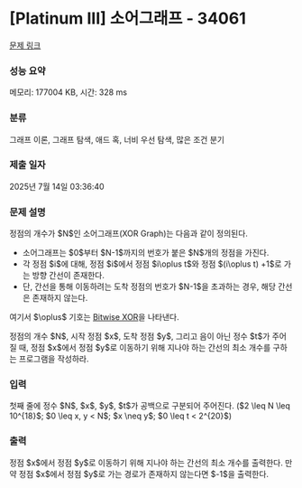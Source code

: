 # [Platinum III] 소어그래프 - 34061 

[문제 링크](https://www.acmicpc.net/problem/34061) 

### 성능 요약

메모리: 177004 KB, 시간: 328 ms

### 분류

그래프 이론, 그래프 탐색, 애드 혹, 너비 우선 탐색, 많은 조건 분기

### 제출 일자

2025년 7월 14일 03:36:40

### 문제 설명

<p>정점의 개수가 $N$인 소어그래프(XOR Graph)는 다음과 같이 정의된다.</p>

<ul>
	<li>소어그래프는 $0$부터 $N-1$까지의 번호가 붙은 $N$개의 정점을 가진다.</li>
	<li>각 정점 $i$에 대해, 정점 $i$에서 정점 $i\oplus t$와 정점 $(i\oplus t) +1$로 가는 방향 간선이 존재한다.</li>
	<li>단, 간선을 통해 이동하려는 도착 정점의 번호가 $N-1$을 초과하는 경우, 해당 간선은 존재하지 않는다.</li>
</ul>

<p>여기서 $\oplus$ 기호는 <a href="https://en.wikipedia.org/wiki/Bitwise_operation#XOR">Bitwise XOR</a>을 나타낸다.</p>

<p>정점의 개수 $N$, 시작 정점 $x$, 도착 정점 $y$, 그리고 음이 아닌 정수 $t$가 주어질 때, 정점 $x$에서 정점 $y$로 이동하기 위해 지나야 하는 간선의 최소 개수를 구하는 프로그램을 작성하라.</p>

### 입력 

 <p>첫째 줄에 정수 $N$, $x$, $y$, $t$가 공백으로 구분되어 주어진다. ($2 \leq N \leq 10^{18}$; $0 \leq x, y < N$; $x \neq y$; $0 \leq t < 2^{20}$)</p>

### 출력 

 <p>정점 $x$에서 정점 $y$로 이동하기 위해 지나야 하는 간선의 최소 개수를 출력한다. 만약 정점 $x$에서 정점 $y$로 가는 경로가 존재하지 않는다면 $-1$을 출력한다.</p>

